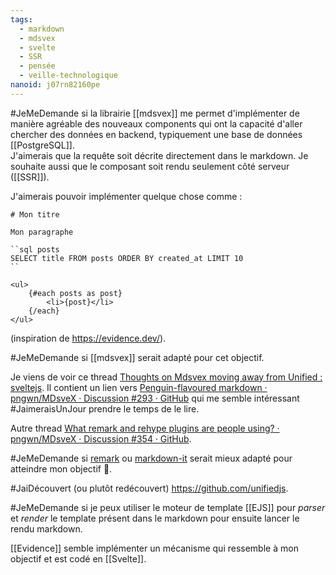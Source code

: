 ```yaml
---
tags:
  - markdown
  - mdsvex
  - svelte
  - SSR
  - pensée
  - veille-technologique
nanoid: j07rn82160pe
---
```

#JeMeDemande si la librairie [[mdsvex]] me permet d'implémenter de manière agréable des nouveaux components qui ont la capacité d'aller chercher des données en backend, typiquement une base de données [[PostgreSQL]].  
J'aimerais que la requête soit décrite directement dans le markdown.
Je souhaite aussi que le composant soit rendu seulement côté serveur ([[SSR]]).

J'aimerais pouvoir implémenter quelque chose comme :

```
# Mon titre

Mon paragraphe

``sql posts
SELECT title FROM posts ORDER BY created_at LIMIT 10
``

<ul>
    {#each posts as post}
        <li>{post}</li>
    {/each}
</ul>
```

(inspiration de https://evidence.dev/).

#JeMeDemande si [[mdsvex]] serait adapté pour cet objectif.

Je viens de voir ce thread [Thoughts on Mdsvex moving away from Unified : sveltejs](https://old.reddit.com/r/sveltejs/comments/15rz6al/thoughts_on_mdsvex_moving_away_from_unified/?%E2%80%A6).
Il contient un lien vers [Penguin-flavoured markdown · pngwn/MDsveX · Discussion #293 · GitHub](https://github.com/pngwn/MDsveX/discussions/293) qui me semble intéressant #JaimeraisUnJour prendre le temps de le lire.

Autre thread [What remark and rehype plugins are people using? · pngwn/MDsveX · Discussion #354 · GitHub](https://github.com/pngwn/MDsveX/discussions/354).

#JeMeDemande si [remark](https://github.com/remarkjs) ou [markdown-it](https://github.com/markdown-it/markdown-it) serait mieux adapté pour atteindre mon objectif 🤔.

#JaiDécouvert (ou plutôt redécouvert) <https://github.com/unifiedjs>. 

#JeMeDemande si je peux utiliser le moteur de template [[EJS]] pour *parser* et *render* le template présent dans le markdown pour ensuite lancer le rendu markdown.

[[Evidence]] semble implémenter un mécanisme qui ressemble à mon objectif et est codé en [[Svelte]].
